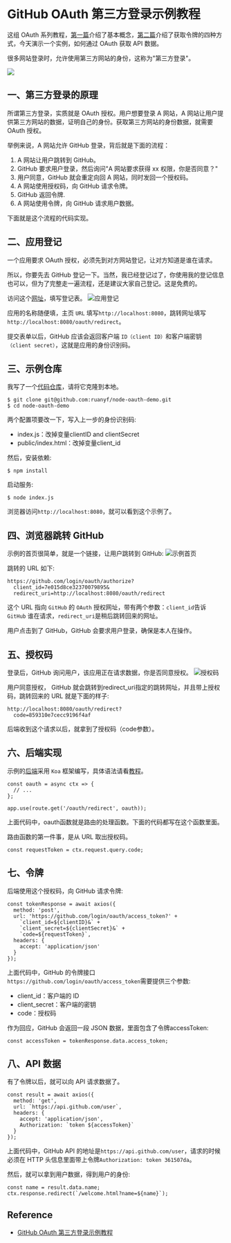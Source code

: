# GitHub OAuth 第三方登录示例教程
这组 OAuth 系列教程，[第一篇](http://www.ruanyifeng.com/blog/2019/04/oauth_design.html)介绍了基本概念，[第二篇](http://www.ruanyifeng.com/blog/2019/04/oauth-grant-types.html)介绍了获取令牌的四种方式，今天演示一个实例，如何通过 OAuth 获取 API 数据。

很多网站登录时，允许使用第三方网站的身份，这称为"第三方登录"。

![](images/third_party_login.jpg)
## 一、第三方登录的原理
所谓第三方登录，实质就是 OAuth 授权。用户想要登录 A 网站，A 网站让用户提供第三方网站的数据，证明自己的身份。获取第三方网站的身份数据，就需要 OAuth 授权。

举例来说，A 网站允许 GitHub 登录，背后就是下面的流程：
1. A 网站让用户跳转到 GitHub。
2. GitHub 要求用户登录，然后询问"A 网站要求获得 xx 权限，你是否同意？"
3. 用户同意，GitHub 就会重定向回 A 网站，同时发回一个授权码。
4. A 网站使用授权码，向 GitHub 请求令牌。
5. GitHub 返回令牌.
6. A 网站使用令牌，向 GitHub 请求用户数据。

下面就是这个流程的代码实现。
## 二、应用登记
一个应用要求 OAuth 授权，必须先到对方网站登记，让对方知道是谁在请求。

所以，你要先去 GitHub 登记一下。当然，我已经登记过了，你使用我的登记信息也可以，但为了完整走一遍流程，还是建议大家自己登记。这是免费的。

访问这个[网址](https://github.com/settings/applications/new)，填写登记表。
![应用登记](images/application_registration.jpg)

应用的名称随便填，主页 `URL` 填写`http://localhost:8080`，跳转网址填写 `http://localhost:8080/oauth/redirect`。

提交表单以后，GitHub 应该会返回客户端 `ID（client ID）`和客户端密钥`（client secret）`，这就是应用的身份识别码。
## 三、示例仓库
我写了一个[代码仓库](https://github.com/ruanyf/node-oauth-demo)，请将它克隆到本地。
```
$ git clone git@github.com:ruanyf/node-oauth-demo.git
$ cd node-oauth-demo
```

两个配置项要改一下，写入上一步的身份识别码:
- index.js：改掉变量clientID and clientSecret
- public/index.html：改掉变量client_id

然后，安装依赖:
```
$ npm install
```

启动服务:
```
$ node index.js
```

浏览器访问`http://localhost:8080`，就可以看到这个示例了。
## 四、浏览器跳转 GitHub
示例的首页很简单，就是一个链接，让用户跳转到 GitHub:
![示例首页](images/home_page_login.jpg)

跳转的 URL 如下:
```
https://github.com/login/oauth/authorize?
  client_id=7e015d8ce32370079895&
  redirect_uri=http://localhost:8080/oauth/redirect
```
这个 URL 指向 `GitHub` 的 `OAuth` 授权网址，带有两个参数：`client_id`告诉 `GitHub` 谁在请求，`redirect_uri`是稍后跳转回来的网址。

用户点击到了 GitHub，GitHub 会要求用户登录，确保是本人在操作。
## 五、授权码
登录后，GitHub 询问用户，该应用正在请求数据，你是否同意授权。
![授权码](images/autorize_application)

用户同意授权， GitHub 就会跳转到redirect_uri指定的跳转网址，并且带上授权码，跳转回来的 URL 就是下面的样子:
```
http://localhost:8080/oauth/redirect?
  code=859310e7cecc9196f4af
```
后端收到这个请求以后，就拿到了授权码（code参数）。
## 六、后端实现
示例的[后端](https://github.com/ruanyf/node-oauth-demo/blob/master/index.js)采用 `Koa` 框架编写，具体语法请看[教程](http://www.ruanyifeng.com/blog/2017/08/koa.html)。
```
const oauth = async ctx => {
  // ...
};

app.use(route.get('/oauth/redirect', oauth));
```
上面代码中，oauth函数就是路由的处理函数。下面的代码都写在这个函数里面。

路由函数的第一件事，是从 URL 取出授权码。
```
const requestToken = ctx.request.query.code;
```
## 七、令牌
后端使用这个授权码，向 GitHub 请求令牌:
```
const tokenResponse = await axios({
  method: 'post',
  url: 'https://github.com/login/oauth/access_token?' +
    `client_id=${clientID}&` +
    `client_secret=${clientSecret}&` +
    `code=${requestToken}`,
  headers: {
    accept: 'application/json'
  }
});
```
上面代码中，GitHub 的令牌接口`https://github.com/login/oauth/access_token`需要提供三个参数:
- client_id：客户端的 ID
- client_secret：客户端的密钥
- code：授权码

作为回应，GitHub 会返回一段 JSON 数据，里面包含了令牌accessToken:
```
const accessToken = tokenResponse.data.access_token;
```
## 八、API 数据
有了令牌以后，就可以向 API 请求数据了。
```
const result = await axios({
  method: 'get',
  url: `https://api.github.com/user`,
  headers: {
    accept: 'application/json',
    Authorization: `token ${accessToken}`
  }
});
```
上面代码中，GitHub API 的地址是`https://api.github.com/user`，请求的时候必须在 HTTP 头信息里面带上令牌`Authorization: token 361507da`。

然后，就可以拿到用户数据，得到用户的身份:
```
const name = result.data.name;
ctx.response.redirect(`/welcome.html?name=${name}`);
```

## Reference
- [GitHub OAuth 第三方登录示例教程](http://www.ruanyifeng.com/blog/2019/04/github-oauth.html)